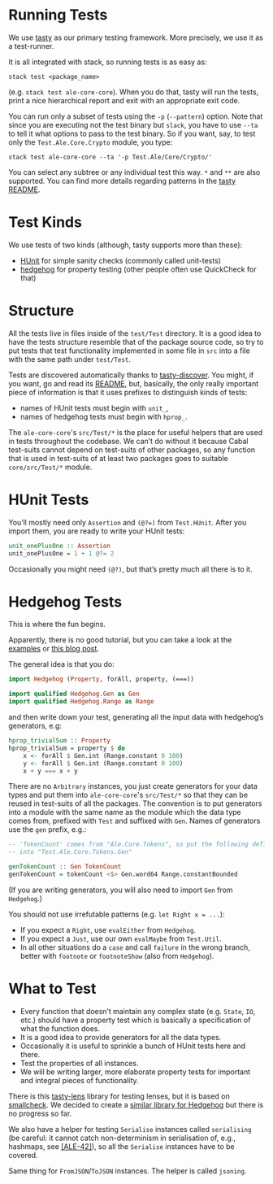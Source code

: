 Running Tests
==============

We use [tasty] as our primary testing framework.
More precisely, we use it as a test-runner.

It is all integrated with stack, so running tests is as easy as:

```
stack test <package_name>
```

(e.g. `stack test ale-core-core`). When you do that, tasty will run the tests,
print a nice hierarchical report and exit with an appropriate exit code.

You can run only a subset of tests using the `-p` (`--pattern`) option.
Note that since you are executing not the test binary but `slack`, you have to use `--ta`
to tell it what options to pass to the test binary. So if you want, say,
to test only the `Test.Ale.Core.Crypto` module, you type:

```
stack test ale-core-core --ta '-p Test.Ale/Core/Crypto/'
```

You can select any subtree or any individual test this way.
`*` and `**` are also supported.
You can find more details regarding patterns in the [tasty README][tasty#patterns].


Test Kinds
===========

We use tests of two kinds (although, tasty supports more than these):

* [HUnit] for simple sanity checks (commonly called unit-tests)
* [hedgehog] for property testing (other people often use QuickCheck for that)


Structure
==========

All the tests live in files inside of the `test/Test` directory.
It is a good idea to have the tests structure resemble that of the package source code,
so try to put tests that test functionality implemented in some file in `src`
into a file with the same path under `test/Test`.

Tests are discovered automatically thanks to [tasty-discover]. You might, if you want,
go and read its [README][tasty-discover#readme], but, basically,
the only really important piece of information is that it uses prefixes
to distinguish kinds of tests:

* names of HUnit tests must begin with `unit_`,
* names of hedgehog tests must begin with `hprop_`.

The `ale-core-core`'s `src/Test/*` is the place for useful helpers that are used in
tests throughout the codebase. We can’t do without it because Cabal test-suits
cannot depend on test-suits of other packages, so any function that is used
in test-suits of at least two packages goes to suitable `core/src/Test/*` module.


HUnit Tests
============

You’ll mostly need only `Assertion` and `(@?=)` from `Test.HUnit`.
After you import them, you are ready to write your HUnit tests:

```haskell
unit_onePlusOne :: Assertion
unit_onePlusOne = 1 + 1 @?= 2
```

Occasionally you might need `(@?)`, but that’s pretty much all there is to it.


Hedgehog Tests
===============

This is where the fun begins.

Apparently, there is no good tutorial, but you can take a look at
the [examples][hedgehog#examples] or [this blog post][hedgehog#blog].

The general idea is that you do:

```haskell
import Hedgehog (Property, forAll, property, (===))

import qualified Hedgehog.Gen as Gen
import qualified Hedgehog.Range as Range
```

and then write down your test, generating all the input data with
hedgehog’s generators, e.g:

```haskell
hprop_trivialSum :: Property
hprop_trivialSum = property $ do
    x <- forAll $ Gen.int (Range.constant 0 100)
    y <- forAll $ Gen.int (Range.constant 0 100)
    x + y === x + y
```

There are no `Arbitrary` instances, you just create generators for your data types
and put them into `ale-core-core`'s `src/Test/*` so that they can be reused in test-suits of all
the packages.
The convention is to put generators into a module with the same name as the module
which the data type comes from, prefixed with `Test` and suffixed with `Gen`.
Names of generators use the `gen` prefix, e.g.:

```haskell
-- 'TokenCount' comes from "Ale.Core.Tokens", so put the following definition
-- into "Test.Ale.Core.Tokens.Gen"

genTokenCount :: Gen TokenCount
genTokenCount = tokenCount <$> Gen.word64 Range.constantBounded
```

(If you are writing generators, you will also need to import `Gen` from `Hedgehog`.)

You should not use irrefutable patterns (e.g. `let Right x = ...`):

* If you expect a `Right`, use `evalEither` from `Hedgehog`.
* If you expect a `Just`, use our own `evalMaybe` from `Test.Util`.
* In all other situations do a `case` and call `failure` in the wrong branch,
  better with `footnote` or `footnoteShow` (also from `Hedgehog`).


What to Test
=============

* Every function that doesn’t maintain any complex state (e.g. `State`, `IO`, etc.)
  should have a property test which is basically a specification
  of what the function does.
* It is a good idea to provide generators for all the data types.
* Occasionally it is useful to sprinkle a bunch of HUnit tests here and there.
* Test the properties of all instances.
* We will be writing larger, more elaborate property tests for important
  and integral pieces of functionality.

There is this [tasty-lens] library for testing lenses, but it is based on [smallcheck].
We decided to create a [similar library for Hedgehog][tasty-hedgehog-lens]
but there is no progress so far.

We also have a helper for testing `Serialise` instances called `serialising`
(be careful: it cannot catch non-determinism in serialisation of, e.g., hashmaps,
see [\[ALE-42\]][ALE-42]), so all the `Serialise` instances have to be covered.

Same thing for `FromJSON`/`ToJSON` instances. The helper is called `jsoning`.



  [tasty]:                 https://hackage.haskell.org/package/tasty
  [tasty#patterns]:        https://github.com/feuerbach/tasty/blob/master/README.md#patterns
  [tasty-discover]:        https://hackage.haskell.org/package/tasty-discover
  [tasty-discover#readme]: https://github.com/lwm/tasty-discover/blob/master/README.md
  [HUnit]:                 https://hackage.haskell.org/package/HUnit
  [hedgehog]:              https://hackage.haskell.org/package/hedgehog
  [hedgehog#examples]:     https://github.com/hedgehogqa/haskell-hedgehog/blob/master/hedgehog-example/test/Test/Example/Basic.hs
  [hedgehog#blog]:         http://teh.id.au/posts/2017/04/23/property-testing-with-hedgehog/
  [smallcheck]:            https://hackage.haskell.org/package/smallcheck

  [tasty-lens]:            https://hackage.haskell.org/package/tasty-lens
  [tasty-hedgehog-lens]:   https://github.com/serokell/tasty-hedgehog-lens
  [ALE-42]:                https://issues.serokell.io/issue/ALE-42
